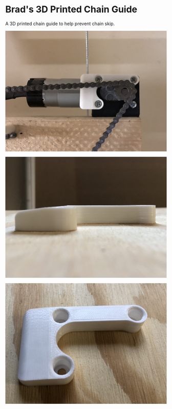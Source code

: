 # Brad's 3D Printed Chain Guide

A 3D printed chain guide to help prevent chain skip.

![Installed - Front View](https://raw.githubusercontent.com/MaslowCommunityGarden/Brad-s-3D-Printed-Chain-Guide/master/Brad's%20Chain%20Guide%20-%20Installed%20-%20Front%20View.jpg?raw=true)

![Side View](https://raw.githubusercontent.com/MaslowCommunityGarden/Brad-s-3D-Printed-Chain-Guide/master/Brad's%20Chain%20Guide%20-%20Side%20View.jpg?raw=true)

![Top View](https://raw.githubusercontent.com/MaslowCommunityGarden/Brad-s-3D-Printed-Chain-Guide/master/Brad's%20Chain%20Guide%20-%20Top%20View.jpg?raw=true)
